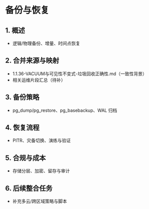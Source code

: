 # 备份与恢复

## 1. 概述

- 逻辑/物理备份、增量、时间点恢复

## 2. 合并来源与映射

- 1.1.36-VACUUM与可见性不变式-垃圾回收正确性.md（一致性背景）
- 相关运维片段汇总（待补）

## 3. 备份策略

- pg_dump/pg_restore、pg_basebackup、WAL 归档

## 4. 恢复流程

- PITR、灾备切换、演练与验证

## 5. 合规与成本

- 存储分层、加密、留存与审计

## 6. 后续整合任务

- 补充多云/跨区域策略与脚本
